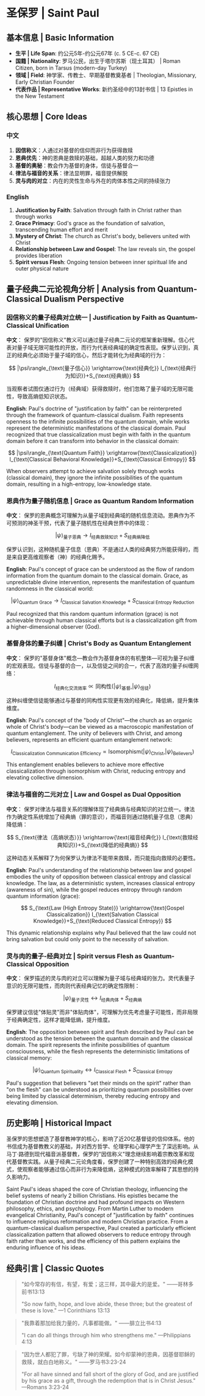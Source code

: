 # 圣保罗 | Saint Paul

## 基本信息 | Basic Information
- **生平 | Life Span**: 约公元5年-约公元67年 (c. 5 CE-c. 67 CE)
- **国籍 | Nationality**: 罗马公民，出生于塔尔苏斯（现土耳其） | Roman Citizen, born in Tarsus (modern-day Turkey)
- **领域 | Field**: 神学家、传教士、早期基督教奠基者 | Theologian, Missionary, Early Christian Founder
- **代表作品 | Representative Works**: 新约圣经中的13封书信 | 13 Epistles in the New Testament

## 核心思想 | Core Ideas

### 中文
1. **因信称义**：人通过对基督的信仰而非行为获得救赎
2. **恩典优先**：神的恩典是救赎的基础，超越人类的努力和功德
3. **基督的奥秘**：教会作为基督的身体，信徒与基督合一
4. **律法与福音的关系**：律法显明罪，福音提供解脱
5. **灵与肉的对立**：内在的灵性生命与外在的肉体本性之间的持续张力

### English
1. **Justification by Faith**: Salvation through faith in Christ rather than through works
2. **Grace Primacy**: God's grace as the foundation of salvation, transcending human effort and merit
3. **Mystery of Christ**: The church as Christ's body, believers united with Christ
4. **Relationship between Law and Gospel**: The law reveals sin, the gospel provides liberation
5. **Spirit versus Flesh**: Ongoing tension between inner spiritual life and outer physical nature

## 量子经典二元论视角分析 | Analysis from Quantum-Classical Dualism Perspective

### 因信称义的量子经典对立统一 | Justification by Faith as Quantum-Classical Unification

**中文**：
保罗的"因信称义"教义可以通过量子经典二元论的框架重新理解。信心代表对量子域无限可能性的开放，而行为代表经典域的确定性表现。保罗认识到，真正的经典化必须始于量子域的信心，然后才能转化为经典域的行为：

$$
|\psi\rangle_{\text{量子信心}} \xrightarrow{\text{经典化}} I_{\text{经典行为知识}}+S_{\text{经典熵}}
$$

当观察者试图仅通过行为（经典域）获得救赎时，他们忽略了量子域的无限可能性，导致高熵低知识状态。

**English**:
Paul's doctrine of "justification by faith" can be reinterpreted through the framework of quantum-classical dualism. Faith represents openness to the infinite possibilities of the quantum domain, while works represent the deterministic manifestations of the classical domain. Paul recognized that true classicalization must begin with faith in the quantum domain before it can transform into behavior in the classical domain:

$$
|\psi\rangle_{\text{Quantum Faith}} \xrightarrow{\text{Classicalization}} I_{\text{Classical Behavioral Knowledge}}+S_{\text{Classical Entropy}}
$$

When observers attempt to achieve salvation solely through works (classical domain), they ignore the infinite possibilities of the quantum domain, resulting in a high-entropy, low-knowledge state.

### 恩典作为量子随机信息 | Grace as Quantum Random Information

**中文**：
保罗的恩典概念可理解为从量子域到经典域的随机信息流动。恩典作为不可预测的神圣干预，代表了量子随机性在经典世界中的体现：

$$
|\psi\rangle_{\text{量子恩典}}\rightarrow I_{\text{经典救赎知识}}+S_{\text{经典熵降低}}
$$

保罗认识到，这种随机量子信息（恩典）不是通过人类的经典努力所能获得的，而是来自更高维观察者（神）的经典化赐予。

**English**:
Paul's concept of grace can be understood as the flow of random information from the quantum domain to the classical domain. Grace, as unpredictable divine intervention, represents the manifestation of quantum randomness in the classical world:

$$
|\psi\rangle_{\text{Quantum Grace}}\rightarrow I_{\text{Classical Salvation Knowledge}}+S_{\text{Classical Entropy Reduction}}
$$

Paul recognized that this random quantum information (grace) is not achievable through human classical efforts but is a classicalization gift from a higher-dimensional observer (God).

### 基督身体的量子纠缠 | Christ's Body as Quantum Entanglement

**中文**：
保罗的"基督身体"概念—教会作为基督身体的有机整体—可视为量子纠缠的宏观表现。信徒与基督的合一，以及信徒之间的合一，代表了高效的量子纠缠网络：

$$
I_{\text{经典化交流效率}}\propto\text{同构性}\left(|\psi\rangle_{\text{基督}},|\psi\rangle_{\text{信徒}}\right)
$$

这种纠缠使信徒能够通过与基督的同构性实现更有效的经典化，降低熵，提升集体维度。

**English**:
Paul's concept of the "body of Christ"—the church as an organic whole of Christ's body—can be viewed as a macroscopic manifestation of quantum entanglement. The unity of believers with Christ, and among believers, represents an efficient quantum entanglement network:

$$
I_{\text{Classicalization Communication Efficiency}}\propto\text{Isomorphism}\left(|\psi\rangle_{\text{Christ}},|\psi\rangle_{\text{Believers}}\right)
$$

This entanglement enables believers to achieve more effective classicalization through isomorphism with Christ, reducing entropy and elevating collective dimension.

### 律法与福音的二元对立 | Law and Gospel as Dual Opposition

**中文**：
保罗对律法与福音关系的理解体现了经典熵与经典知识的对立统一。律法作为确定性系统增加了经典熵（罪的意识），而福音则通过随机量子信息（恩典）降低熵：

$$
S_{\text{律法（高熵状态）}} \xrightarrow{\text{福音经典化}} I_{\text{救赎经典知识}}+S_{\text{降低的经典熵}}
$$

这种动态关系解释了为何保罗认为律法不能带来救赎，而只能指向救赎的必要性。

**English**:
Paul's understanding of the relationship between law and gospel embodies the unity of opposition between classical entropy and classical knowledge. The law, as a deterministic system, increases classical entropy (awareness of sin), while the gospel reduces entropy through random quantum information (grace):

$$
S_{\text{Law (High Entropy State)}} \xrightarrow{\text{Gospel Classicalization}} I_{\text{Salvation Classical Knowledge}}+S_{\text{Reduced Classical Entropy}}
$$

This dynamic relationship explains why Paul believed that the law could not bring salvation but could only point to the necessity of salvation.

### 灵与肉的量子-经典对立 | Spirit versus Flesh as Quantum-Classical Opposition

**中文**：
保罗描述的灵与肉的对立可以理解为量子域与经典域的张力。灵代表量子意识的无限可能性，而肉则代表经典记忆的确定性限制：

$$
|\psi\rangle_{\text{量子灵性}} \leftrightarrow I_{\text{经典肉体}}+S_{\text{经典熵}}
$$

保罗建议信徒"体贴灵"而非"体贴肉体"，可理解为优先考虑量子可能性，而非局限于经典确定性，这样才能降低熵，提升维度。

**English**:
The opposition between spirit and flesh described by Paul can be understood as the tension between the quantum domain and the classical domain. The spirit represents the infinite possibilities of quantum consciousness, while the flesh represents the deterministic limitations of classical memory:

$$
|\psi\rangle_{\text{Quantum Spirituality}} \leftrightarrow I_{\text{Classical Flesh}}+S_{\text{Classical Entropy}}
$$

Paul's suggestion that believers "set their minds on the spirit" rather than "on the flesh" can be understood as prioritizing quantum possibilities over being limited by classical determinism, thereby reducing entropy and elevating dimension.

## 历史影响 | Historical Impact

圣保罗的思想塑造了基督教神学的核心，影响了近20亿基督徒的信仰体系。他的书信成为基督教教义的基础，并对西方哲学、伦理学和心理学产生了深远影响。从马丁·路德到现代福音派基督教，保罗的"因信称义"理念继续影响着宗教改革和现代基督教实践。从量子经典二元论角度看，保罗创建了一种特别高效的经典化模式，使观察者能够通过信心而非行为来降低熵，这种模式的效率解释了其思想的持久影响力。

Saint Paul's ideas shaped the core of Christian theology, influencing the belief systems of nearly 2 billion Christians. His epistles became the foundation of Christian doctrine and had profound impacts on Western philosophy, ethics, and psychology. From Martin Luther to modern evangelical Christianity, Paul's concept of "justification by faith" continues to influence religious reformation and modern Christian practice. From a quantum-classical dualism perspective, Paul created a particularly efficient classicalization pattern that allowed observers to reduce entropy through faith rather than works, and the efficiency of this pattern explains the enduring influence of his ideas.

## 经典引言 | Classic Quotes

> "如今常存的有信，有望，有爱；这三样，其中最大的是爱。" ——哥林多前书13:13
>
> "So now faith, hope, and love abide, these three; but the greatest of these is love." —1 Corinthians 13:13

> "我靠着那加给我力量的，凡事都能做。" ——腓立比书4:13
>
> "I can do all things through him who strengthens me." —Philippians 4:13

> "因为世人都犯了罪，亏缺了神的荣耀。如今却蒙神的恩典，因基督耶稣的救赎，就白白地称义。" ——罗马书3:23-24
>
> "For all have sinned and fall short of the glory of God, and are justified by his grace as a gift, through the redemption that is in Christ Jesus." —Romans 3:23-24 